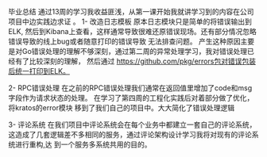 毕业总结
通过13周的学习我收益匪浅，从第一课开始我就讲学习到的内容在公司项目中边实践边求证 。
1- 改造日志模板
原本日志模块只是简单的将错误输出到ELK, 然后到Kibana上查看，这样通常导致很难还原错误现场。还有部分情况忽略错误导致的线上bug或者随意打印的错误导致
无法排查问题。 产生这种原因主要是对Go错误处理的理解不够深刻，通过第二周的异常处理学习，我对错误处理已经有了比较深刻的理解， 然后通过
https://github.com/pkg/errors包对错误包装后统一打印到ELK。

2- RPC错误处理
在之前的RPC错误处理我们通常在返回值里增加了code和msg字段作为请求状态的处理。 在学习了第四周的工程化实践后对着部分做了优化，将kratos的error模块
移到了我们自己的项目中。大大简化了错误处理逻辑

3- 评论系统
在我们项目中评论系统会在每个业务中都建立一套自己的评论系统，这造成了几套逻辑差不多相同的服务，通过评论架构设计学习我将对现有的评论系统进行重构,达
到一个服务多系统共用的目的。


